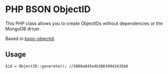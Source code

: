 
# PHP BSON ObjectID

This PHP class allows you to create ObjectIDs without dependencies or the MongoDB driver.

Based in [bson-objectid](https://github.com/williamkapke/bson-objectid).


## Usage

    $id = ObjectID::generate(); //5888a045e4b30039941b35b0

